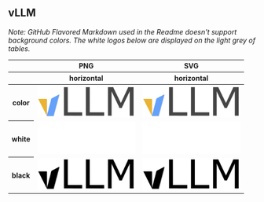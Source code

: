 ## vLLM

*Note: GitHub Flavored Markdown used in the Readme doesn't support background colors. The white logos below are displayed on the light grey of tables.*

<table class="logos-table">
	<thead>
		<tr>
			<th></th>
			<th colspan="1">PNG</th>
			<th colspan="1">SVG</th>
		</tr>
		<tr>
			<th></th>
			<th>horizontal</th>
			<th>horizontal</th>
		</tr>
	</thead>	
    <tbody>
		<tr>
			<th>color</th>
			<td><a href="horizontal/color/vllm_color.png" download><img src="horizontal/color/vllm_color.png" width="200"></a></td>
			<td><a href="horizontal/color/onocle-Logo-color.svg" download><img src="horizontal/color/vllm_color.svg" width="200"></a></td>
		</tr>
		<tr>
			<th>white</th>
	    <td><a href="horizontal/color/vllm_white.png" download><img src="horizontal/white/vllm_white.png" width="200"></a></td>
			<td><a href="horizontal/white/vllm-white.svg" download><img src="horizontal/white/vllm_white.svg" width="200"></a></td>
		</tr>
		<tr>
			<th>black</th>
	    <td><a href="horizontal/black/vllm_black.png" download><img src="horizontal/black/vllm_black.png" width="200"></a></td>
			<td><a href="horizontal/black/vllm_black.svg" download><img src="horizontal/black/vllm_black.svg" width="200"></a></td>
		</tr>
	</tbody>	
</table>

